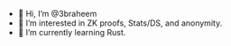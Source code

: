 - 👋 Hi, I’m @3braheem
- 👀 I’m interested in ZK proofs, Stats/DS, and anonymity.
- 🌱 I’m currently learning Rust.

<!---
hunafa/hunafa is a ✨ special ✨ repository because its `README.md` (this file) appears on your GitHub profile.
You can click the Preview link to take a look at your changes.
--->
